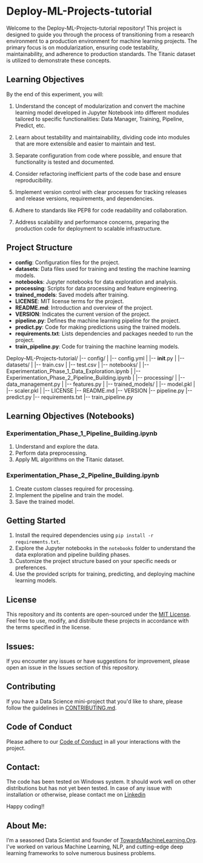 # Deploy-ML-Projects-tutorial

Welcome to the Deploy-ML-Projects-tutorial repository! This project is designed to guide you through the process of transitioning from a research environment to a production environment for machine learning projects. The primary focus is on modularization, ensuring code testability, maintainability, and adherence to production standards. The Titanic dataset is utilized to demonstrate these concepts.

## Learning Objectives

By the end of this experiment, you will:

1. Understand the concept of modularization and convert the machine learning model developed in Jupyter Notebook into different modules tailored to specific functionalities: Data Manager, Training, Pipeline, Predict, etc.

2. Learn about testability and maintainability, dividing code into modules that are more extensible and easier to maintain and test.

3. Separate configuration from code where possible, and ensure that functionality is tested and documented.

4. Consider refactoring inefficient parts of the code base and ensure reproducibility.

5. Implement version control with clear processes for tracking releases and release versions, requirements, and dependencies.

6. Adhere to standards like PEP8 for code readability and collaboration.

7. Address scalability and performance concerns, preparing the production code for deployment to scalable infrastructure.

## Project Structure

- **config**: Configuration files for the project.
- **datasets**: Data files used for training and testing the machine learning models.
- **notebooks**: Jupyter notebooks for data exploration and analysis.
- **processing**: Scripts for data processing and feature engineering.
- **trained_models**: Saved models after training.
- **LICENSE**: MIT license terms for the project.
- **README.md**: Introduction and overview of the project.
- **VERSION**: Indicates the current version of the project.
- **pipeline.py**: Defines the machine learning pipeline for the project.
- **predict.py**: Code for making predictions using the trained models.
- **requirements.txt**: Lists dependencies and packages needed to run the project.
- **train_pipeline.py**: Code for training the machine learning models.

Deploy-ML-Projects-tutorial/
|-- config/
|   |-- config.yml
|   |-- __init__.py
|
|-- datasets/
|   |-- train.csv
|   |-- test.csv
|
|-- notebooks/
|   |-- Experimentation_Phase_1_Data_Exploration.ipynb
|   |-- Experimentation_Phase_2_Pipeline_Building.ipynb
|
|-- processing/
|   |-- data_management.py
|   |-- features.py
|
|-- trained_models/
|   |-- model.pkl
|   |-- scaler.pkl
|
|-- LICENSE
|-- README.md
|-- VERSION
|-- pipeline.py
|-- predict.py
|-- requirements.txt
|-- train_pipeline.py



## Learning Objectives (Notebooks)

### Experimentation_Phase_1_Pipeline_Building.ipynb

1. Understand and explore the data.
2. Perform data preprocessing.
3. Apply ML algorithms on the Titanic dataset.

### Experimentation_Phase_2_Pipeline_Building.ipynb

1. Create custom classes required for processing.
2. Implement the pipeline and train the model.
3. Save the trained model.

## Getting Started

1. Install the required dependencies using `pip install -r requirements.txt`.
2. Explore the Jupyter notebooks in the `notebooks` folder to understand the data exploration and pipeline building phases.
3. Customize the project structure based on your specific needs or preferences.
4. Use the provided scripts for training, predicting, and deploying machine learning models.

## License

This repository and its contents are open-sourced under the [MIT License](LICENSE). Feel free to use, modify, and distribute these projects in accordance with the terms specified in the license.

## Issues:
If you encounter any issues or have suggestions for improvement, please open an issue in the Issues section of this repository.

## Contributing

If you have a Data Science mini-project that you'd like to share, please follow the guidelines in [CONTRIBUTING.md](https://github.com/Praveen76/Data-Science-Mini-Projects/blob/main/contributing.md).

## Code of Conduct
Please adhere to our [Code of Conduct](https://github.com/Praveen76/Data-Science-Mini-Projects/blob/main/CODE_OF_CONDUCT.md) in all your interactions with the project.

## Contact:
The code has been tested on Windows system. It should work well on other distributions but has not yet been tested. In case of any issue with installation or otherwise, please contact me on [Linkedin](https://www.linkedin.com/in/praveen-kumar-anwla-49169266/)

Happy coding!!

## **About Me**:
I’m a seasoned Data Scientist and founder of [TowardsMachineLearning.Org](https://towardsmachinelearning.org/). I've worked on various Machine Learning, NLP, and cutting-edge deep learning frameworks to solve numerous business problems.





